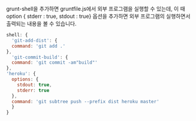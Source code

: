 grunt-shell을 추가하면 gruntfile.js에서 외부 프로그램을 실행할 수
있는데, 이 때 option { stderr : true, stdout : true} 옵션을 추가하면
외부 프로그램의 실행하면서 출력되는 내용을 볼 수 있습니다.

```javascript
shell: {
  'git-add-dist': {
  command: 'git add .'
},
  'git-commit-build': {
  command: 'git commit -am"build"'
},
'heroku': {
  options: {
    stdout: true,
    stderr: true
  },
  command: 'git subtree push --prefix dist heroku master'
  }
}
```

